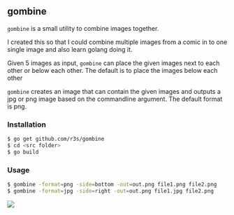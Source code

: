 ## gombine

`gombine` is a small utility to combine images together.

I created this so that I could combine multiple images from
a comic in to one single image and also learn golang doing it.

Given 5 images as input, `gombine` can place the given
images next to each other or below each other. The default
is to place the images below each other

`gombine` creates an image that can contain the given
images and outputs a jpg or png image based on the
commandline argument. The default format is png.

### Installation
```sh
$ go get github.com/r3s/gombine
$ cd <src folder>
$ go build
```
### Usage

```sh
$ gombine -format=png -side=bottom -out=out.png file1.png file2.png
$ gombine -format=jpg -side=right -out=out.png file1.jpg file2.png
```


![](http://i.imgur.com/ZEgXyau.gifv)